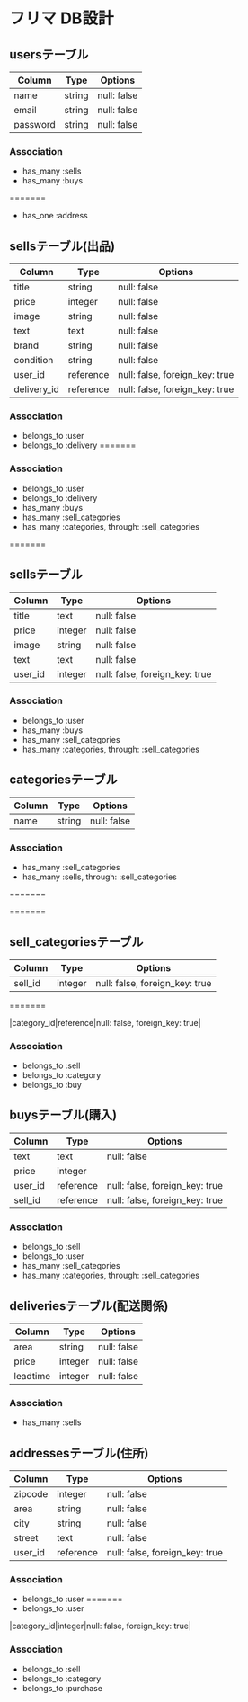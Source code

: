 # フリマ DB設計
## usersテーブル
|Column|Type|Options|
|------|----|-------|
|name|string|null: false|
|email|string|null: false|
|password|string|null: false|
### Association
- has_many :sells
- has_many :buys

=======

- has_one :address

## sellsテーブル(出品)
|Column|Type|Options|
|------|----|-------|
|title|string|null: false|
|price|integer|null: false| 
|image|string|null: false|
|text|text|null: false| 
|brand|string|null: false|
|condition|string|null: false|
|user_id|reference|null: false, foreign_key: true|
|delivery_id|reference|null: false, foreign_key: true|

### Association
- belongs_to :user
- belongs_to :delivery
=======
### Association
- belongs_to :user
- belongs_to :delivery
- has_many :buys
- has_many :sell_categories
- has_many :categories,  through:  :sell_categories

=======

## sellsテーブル
|Column|Type|Options|
|------|----|-------|
|title|text|null: false|
|price|integer|null: false|
|image|string|null: false|
|text|text|null: false|
|user_id|integer|null: false, foreign_key: true|
### Association
- belongs_to :user
- has_many :buys
- has_many :sell_categories
- has_many :categories,  through:  :sell_categories

## categoriesテーブル
|Column|Type|Options|
|------|----|-------|
|name|string|null: false|
### Association
- has_many :sell_categories
- has_many :sells,  through:  :sell_categories


=======

=======

## sell_categoriesテーブル
|Column|Type|Options|
|------|----|-------|
|sell_id|integer|null: false, foreign_key: true|

=======


|category_id|reference|null: false, foreign_key: true|
### Association
- belongs_to :sell
- belongs_to :category 
- belongs_to :buy

## buysテーブル(購入)
|Column|Type|Options|
|------|----|-------|
|text|text|null: false| 
|price|integer 
|user_id|reference|null: false, foreign_key: true|
|sell_id|reference|null: false, foreign_key: true|
### Association
- belongs_to :sell 
- belongs_to :user  
- has_many :sell_categories
- has_many  :categories,  through:  :sell_categories

## deliveriesテーブル(配送関係)
|Column|Type|Options|
|------|----|-------|
|area|string|null: false|
|price|integer|null: false|
|leadtime|integer|null: false|
### Association
- has_many :sells

## addressesテーブル(住所)
|Column|Type|Options|
|------|----|-------|
|zipcode|integer|null: false|
|area|string|null: false|
|city|string|null: false|
|street|text|null: false|
|user_id|reference|null: false, foreign_key: true|
### Association

- belongs_to :user
=======
- belongs_to :user

|category_id|integer|null: false, foreign_key: true|
### Association
- belongs_to :sell
- belongs_to :category
- belongs_to :purchase


